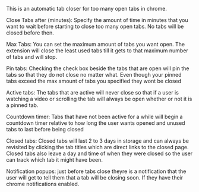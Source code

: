 This is an automatic tab closer for too many open tabs in chrome.

Close Tabs after (minutes):
Specify the amount of time in minutes that you want to wait before starting to close too many open tabs. No tabs will be closed before then.

Max Tabs:
You can set the maximum amount of tabs you want open. The extension will close the least used tabs till it gets to that maximum number of tabs and will stop.

Pin tabs:
Checking the check box beside the tabs that are open will pin the tabs so that they do not close no matter what. Even though your pinned tabs exceed the max amount of tabs you specified they wont be closed

Active tabs:
The tabs that are active will never close so that if a user is 
watching a video or scrolling the tab will always be open whether or not it is a pinned tab.

Countdown timer:
Tabs that have not been active for a while will begin a countdown timer 
relative to how long the user wants opened and unused tabs to last before being closed

Closed tabs:
Closed tabs will last 2 to 3 days in storage and can always be revisited by clicking the tab titles which are direct links to the closed page. Closed tabs also leave a day and time of when they were closed so the user can track which tab it might have been.

Notification popups:
just before tabs close theyre is a notification that the user will get to tell them that a tab will be closing soon. If they have their chrome notifications enabled.